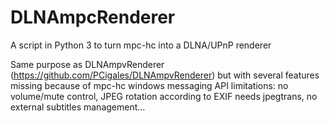 # DLNAmpcRenderer
A script in Python 3 to turn mpc-hc into a DLNA/UPnP renderer 

Same purpose as DLNAmpvRenderer (https://github.com/PCigales/DLNAmpvRenderer) but with several features missing because of mpc-hc windows messaging API limitations: no volume/mute control, JPEG rotation according to EXIF needs jpegtrans, no external subtitles management...
